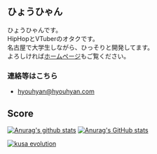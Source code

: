 ## ひょうひゃん

ひょうひゃんです。  
HipHopとVTuberのオタクです。  
名古屋で大学生しながら、ひっそりと開発してます。  
よろしければ[ホームページ](https://hyouhyan.com)もご覧ください。  

### 連絡等はこちら
- [hyouhyan@hyouhyan.com](mailto:hyouhyan@hyouhyan.com)

## Score
[![Anurag's github stats](https://github-readme-stats.vercel.app/api?username=hyouhyan&show=reviews&rank_icon=github&show_icons=true&ring_color=6666f3&&theme=transparent)](https://github.com/anuraghazra/github-readme-stats)
[![Anurag's GitHub stats](https://github-readme-stats.vercel.app/api/top-langs/?username=hyouhyan&layout=donut&langs_count=6&theme=transparent)](https://github.com/anuraghazra/github-readme-stats)

[![kusa evolution](https://kusa-evolution.onrender.com/evolution?username=hyouhyan&length=14)](https://github.com/SatooRu65536/kusa-evolution)
